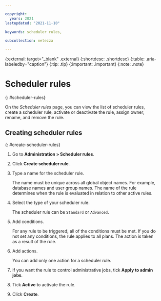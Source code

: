 ```yaml
---

copyright:
  years: 2021
lastupdated: "2021-11-10"

keywords: scheduler rules,

subcollection: netezza

---
```


{:external: target="_blank" .external}
{:shortdesc: .shortdesc}
{:table: .aria-labeledby="caption"}
{:tip: .tip}
{:important: .important}
{:note: .note}

# Scheduler rules
{: #scheduler-rules}

On the *Scheduler rules* page, you can view the list of scheduler rules, create a scheduler rule, activate or deactivate the rule, assign owner, rename, and remove the rule.

## Creating scheduler rules
{: #create-scheduler-rules}

1. Go to **Administration > Scheduler rules**.
1. Click **Create scheduler rule**.
1. Type a name for the scheduler rule.

   The name must be unique across all global object names. For example, database names and user group names. The name of the rule determines when the rule is evaluated in relation to other active rules.

1. Select the type of your scheduler rule.

   The scheduler rule can be `Standard` or `Advanced`.

1. Add conditions.

    For any rule to be triggered, all of the conditions must be met. If you do not set any conditions, the rule applies to all plans. The action is taken as a result of the rule.

1. Add actions.
   
   You can add only one action for a scheduler rule.
   
1. If you want the rule to control administrative jobs, tick **Apply to admin jobs**.
1. Tick **Active** to activate the rule.
1. Click **Create**.
